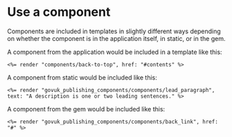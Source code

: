 # Use a component

Components are included in templates in slightly different ways depending on whether the component is in the application itself, in static, or in the gem.

A component from the application would be included in a template like this:

```erb
<%= render "components/back-to-top", href: "#contents" %>
```

A component from static would be included like this:

```erb
<%= render "govuk_publishing_components/components/lead_paragraph", text: "A description is one or two leading sentences." %>
```

A component from the gem would be included like this:

```erb
<%= render "govuk_publishing_components/components/back_link", href: "#" %>
```
